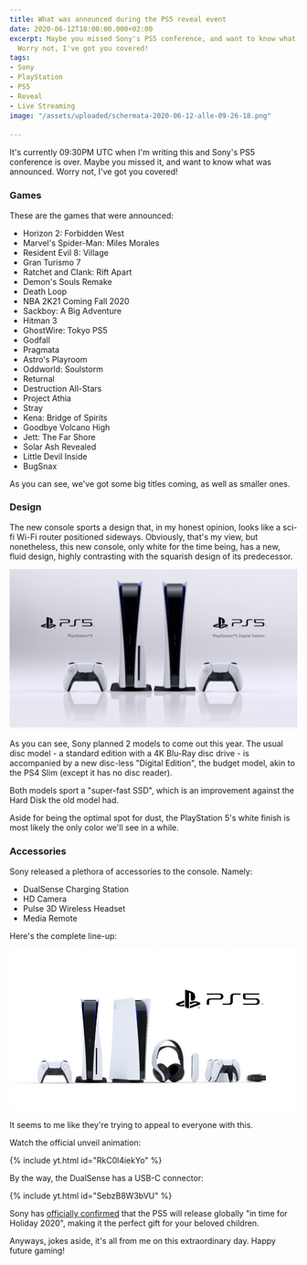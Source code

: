 ```yaml
---
title: What was announced during the PS5 reveal event
date: 2020-06-12T10:00:00.000+02:00
excerpt: Maybe you missed Sony's PS5 conference, and want to know what was announced.
  Worry not, I've got you covered!
tags:
- Sony
- PlayStation
- PS5
- Reveal
- Live Streaming
image: "/assets/uploaded/schermata-2020-06-12-alle-09-26-18.png"

---
```

It's currently 09:30PM UTC when I'm writing this and Sony's PS5 conference is over. Maybe you missed it, and want to know what was announced. Worry not, I've got you covered!

<h3 class="title is-3">Games</h3>

These are the games that were announced:

* Horizon 2: Forbidden West
* Marvel's Spider-Man: Miles Morales
* Resident Evil 8: Village
* Gran Turismo 7
* Ratchet and Clank: Rift Apart
* Demon's Souls Remake
* Death Loop
* NBA 2K21 Coming Fall 2020
* Sackboy: A Big Adventure
* Hitman 3
* GhostWire: Tokyo PS5
* Godfall
* Pragmata
* Astro's Playroom
* Oddworld: Soulstorm
* Returnal
* Destruction All-Stars
* Project Athia
* Stray
* Kena: Bridge of Spirits
* Goodbye Volcano High
* Jett: The Far Shore
* Solar Ash Revealed
* Little Devil Inside
* BugSnax

As you can see, we've got some big titles coming, as well as smaller ones.

<h3 class="is-title is-3">Design</h3>

The new console sports a design that, in my honest opinion, looks like a sci-fi Wi-Fi router positioned sideways. Obviously, that's my view, but nonetheless, this new console, only white for the time being, has a new, fluid design, highly contrasting with the squarish design of its predecessor.

![Two PlayStation 5 consoles, one with a disc reader, both with a DualSense next to them](/assets/uploaded/screen-shot-2020-06-11-at-4-12-14-pm.png "PS5 models")

As you can see, Sony planned 2 models to come out this year. The usual disc model - a standard edition with a 4K Blu-Ray disc drive - is accompanied by a new disc-less "Digital Edition", the budget model, akin to the PS4 Slim (except it has no disc reader).

Both models sport a "super-fast SSD", which is an improvement against the Hard Disk the old model had.

Aside for being the optimal spot for dust, the PlayStation 5's white finish is most likely the only color we'll see in a while.

<h3 class="title is-3">Accessories</h3>

Sony released a plethora of accessories to the console. Namely:

* DualSense Charging Station
* HD Camera
* Pulse 3D Wireless Headset
* Media Remote

Here's the complete line-up:

![A DualSense controller, a PlayStation 5, a PlayStation 5 Digital edition, a Pulse 3D Headset, a Media Remote, a DualSense charging station and a HD camera.](/assets/uploaded/ps5-lineup.jpg "The PS5 Line-up")

It seems to me like they're trying to appeal to everyone with this.

Watch the official unveil animation:

{% include yt.html id="RkC0l4iekYo" %}

By the way, the DualSense has a USB-C connector:

{% include yt.html id="SebzB8W3bVU" %}

Sony has [officially confirmed](https://blog.us.playstation.com/2019/10/08/an-update-on-next-gen-playstation-5-launches-holiday-2020/) that the PS5 will release globally "in time for Holiday 2020", making it the perfect gift for your beloved children.

Anyways, jokes aside, it's all from me on this extraordinary day. Happy future gaming!
